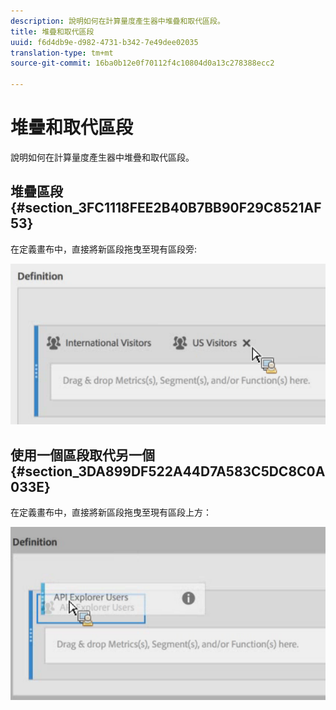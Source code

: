 ```yaml
---
description: 說明如何在計算量度產生器中堆疊和取代區段。
title: 堆疊和取代區段
uuid: f6d4db9e-d982-4731-b342-7e49dee02035
translation-type: tm+mt
source-git-commit: 16ba0b12e0f70112f4c10804d0a13c278388ecc2

---
```



# 堆疊和取代區段

說明如何在計算量度產生器中堆疊和取代區段。

## 堆疊區段 {#section_3FC1118FEE2B40B7BB90F29C8521AF53}

在定義畫布中，直接將新區段拖曳至現有區段旁:

![](assets/cm_stack_seg.png)

## 使用一個區段取代另一個 {#section_3DA899DF522A44D7A583C5DC8C0A033E}

在定義畫布中，直接將新區段拖曳至現有區段上方：

![](assets/cm_replace_seg.png)

